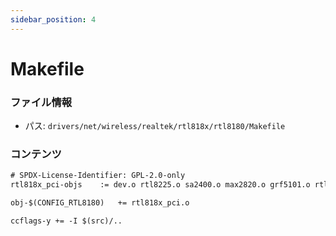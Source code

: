 ```yaml
---
sidebar_position: 4
---
```

# Makefile

### ファイル情報

- パス: `drivers/net/wireless/realtek/rtl818x/rtl8180/Makefile`

### コンテンツ

```txt
# SPDX-License-Identifier: GPL-2.0-only
rtl818x_pci-objs	:= dev.o rtl8225.o sa2400.o max2820.o grf5101.o rtl8225se.o

obj-$(CONFIG_RTL8180)	+= rtl818x_pci.o

ccflags-y += -I $(src)/..

```
